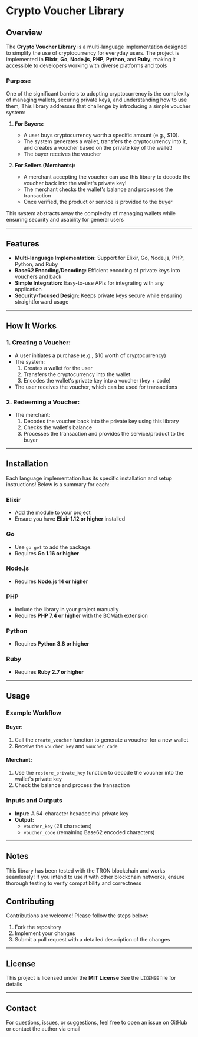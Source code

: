 # Crypto Voucher Library

## Overview

The **Crypto Voucher Library** is a multi-language implementation designed to simplify the use of cryptocurrency for everyday users. The project is implemented in **Elixir**, **Go**, **Node.js**, **PHP**, **Python**, and **Ruby**, making it accessible to developers working with diverse platforms and tools

### Purpose

One of the significant barriers to adopting cryptocurrency is the complexity of managing wallets, securing private keys, and understanding how to use them, This library addresses that challenge by introducing a simple voucher system:

1. **For Buyers:**
   - A user buys cryptocurrency worth a specific amount (e.g., $10).
   - The system generates a wallet, transfers the cryptocurrency into it, and creates a voucher based on the private key of the wallet!
   - The buyer receives the voucher

2. **For Sellers (Merchants):**
   - A merchant accepting the voucher can use this library to decode the voucher back into the wallet's private key!
   - The merchant checks the wallet's balance and processes the transaction
   - Once verified, the product or service is provided to the buyer

This system abstracts away the complexity of managing wallets while ensuring security and usability for general users

---

## Features

- **Multi-language Implementation:** Support for Elixir, Go, Node.js, PHP, Python, and Ruby
- **Base62 Encoding/Decoding:** Efficient encoding of private keys into vouchers and back
- **Simple Integration:** Easy-to-use APIs for integrating with any application
- **Security-focused Design:** Keeps private keys secure while ensuring straightforward usage

---

## How It Works

### 1. Creating a Voucher:

- A user initiates a purchase (e.g., $10 worth of cryptocurrency)
- The system:
  1. Creates a wallet for the user
  2. Transfers the cryptocurrency into the wallet
  3. Encodes the wallet's private key into a voucher (key + code)
- The user receives the voucher, which can be used for transactions

### 2. Redeeming a Voucher:

- The merchant:
  1. Decodes the voucher back into the private key using this library
  2. Checks the wallet's balance
  3. Processes the transaction and provides the service/product to the buyer

---

## Installation

Each language implementation has its specific installation and setup instructions! Below is a summary for each:

### Elixir
- Add the module to your project
- Ensure you have **Elixir 1.12 or higher** installed

### Go
- Use `go get` to add the package.
- Requires **Go 1.16 or higher**

### Node.js
- Requires **Node.js 14 or higher**

### PHP
- Include the library in your project manually
- Requires **PHP 7.4 or higher** with the BCMath extension

### Python
- Requires **Python 3.8 or higher**

### Ruby
- Requires **Ruby 2.7 or higher**

---

## Usage

### Example Workflow

#### Buyer:
1. Call the `create_voucher` function to generate a voucher for a new wallet
2. Receive the `voucher_key` and `voucher_code`

#### Merchant:
1. Use the `restore_private_key` function to decode the voucher into the wallet's private key
2. Check the balance and process the transaction


### Inputs and Outputs
- **Input:** A 64-character hexadecimal private key
- **Output:**
  - `voucher_key` (28 characters)
  - `voucher_code` (remaining Base62 encoded characters)

---



## Notes

This library has been tested with the TRON blockchain and works seamlessly! If you intend to use it with other blockchain networks, ensure thorough testing to verify compatibility and correctness



## Contributing

Contributions are welcome! Please follow the steps below:

1. Fork the repository
2. Implement your changes
3. Submit a pull request with a detailed description of the changes

---

## License

This project is licensed under the **MIT License** See the `LICENSE` file for details

---

## Contact

For questions, issues, or suggestions, feel free to open an issue on GitHub or contact the author via email

